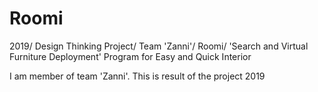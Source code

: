 # Roomi
2019/ Design Thinking Project/ Team 'Zanni'/ Roomi/ 'Search and Virtual Furniture Deployment' Program for Easy and Quick Interior

I am member of team 'Zanni'. This is result of the project 2019
